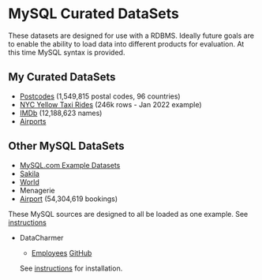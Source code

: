 # MySQL Curated DataSets

These datasets are designed for use with a RDBMS. Ideally future goals are to enable
the ability to load data into different products for evaluation.  At this time MySQL syntax is provided.

## My Curated DataSets
- [Postcodes](postcodes/README.md) (1,549,815 postal codes, 96 countries)
- [NYC Yellow Taxi Rides](nyc-taxi/README.md) (246k rows - Jan 2022 example)
- [IMDb](imdb/README.md) (12,188,623 names)
- [Airports](mysql-data/airports/README.md)


## Other MySQL DataSets
- [MySQL.com Example Datasets](https://dev.mysql.com/doc/index-other.html)
 - [Sakila](https://dev.mysql.com/doc/sakila/en/)
 - [World](https://dev.mysql.com/doc/world-setup/en/)
 - Menagerie
 - [Airport](https://dev.mysql.com/doc/airportdb/en/) (54,304,619 bookings)

These MySQL sources are designed to all be loaded as one example. See [instructions](mysql.com/README.md)


- DataCharmer
  - [Employees](https://dev.mysql.com/doc/airportdb/en/) [GitHub](https://github.com/datacharmer/test_db)

  See [instructions](datacharmer/README.md) for installation.
